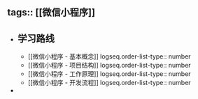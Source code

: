tags:: [[微信小程序]]
---

- ## 学习路线
	- [[微信小程序 - 基本概念]]
	  logseq.order-list-type:: number
	- [[微信小程序 - 项目结构]]
	  logseq.order-list-type:: number
	- [[微信小程序 - 工作原理]]
	  logseq.order-list-type:: number
	- [[微信小程序 - 开发流程]]
	  logseq.order-list-type:: number
-